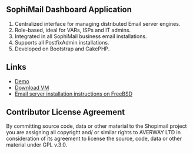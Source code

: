 ## SophiMail Dashboard Application

1. Centralized interface for managing distributed Email server engines.
2. Role-based, ideal for VARs, ISPs and IT admins.
3. Integrated in all SophiMail business email installations.
4. Supports all PostfixAdmin installations.
5. Developed on Bootstrap and CakePHP.

## Links

- [Demo](https://services.sophimail.com:8182/login)
- [Download VM](http://www.sophimail.com/downloads/)
- [Email server installation instructions on FreeBSD](http://www.sophimail.com/configure-freebsd-email-server-using-postfix-dovecot-mysql-spamassassin/)

## Contributor License Agreement

By committing source code, data or other material to the Shopimail project you are assigning all copyright and/ or similar rights to AVERWAY LTD
in consideration of its agreement to license the source, code, data or other material under GPL v.3.0.
